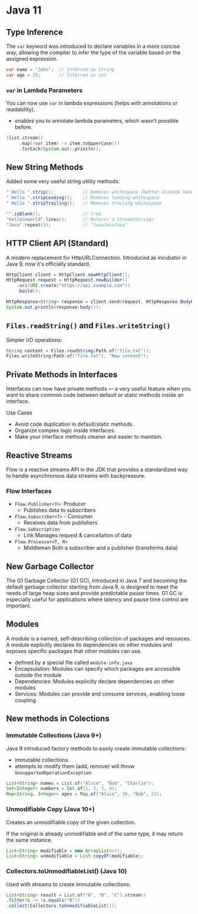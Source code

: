 # Java 11

## Type Inference

The `var` keyword was introduced to declare variables in a more concise way, allowing the compiler to infer the type of the variable based on the assigned expression.

```java
var name = "John";  // Inferred as String
var age = 25;       // Inferred as int
```

### `var` in Lambda Parameters

You can now use `var` in lambda expressions (helps with annotations or readability).

- enables you to annotate lambda parameters, which wasn’t possible before.

```java
(list.stream()
     .map((var item) -> item.toUpperCase())
     .forEach(System.out::println));
```

## New String Methods

Added some very useful string utility methods:

```java
" Hello ".strip();           // Removes whitespace (better Unicode handling)
" Hello ".stripLeading();    // Removes leading whitespace
" Hello ".stripTrailing();   // Removes trailing whitespace

"".isBlank();                // true
"hello\nworld".lines();      // Returns a Stream<String>
"Java".repeat(3);            // "JavaJavaJava"
```

## HTTP Client API (Standard)

A modern replacement for HttpURLConnection. Introduced as incubator in Java 9, now it's officially standard.

```java
HttpClient client = HttpClient.newHttpClient();
HttpRequest request = HttpRequest.newBuilder()
    .uri(URI.create("https://api.example.com"))
    .build();

HttpResponse<String> response = client.send(request, HttpResponse.BodyHandlers.ofString());
System.out.println(response.body());
```

## `Files.readString()` and `Files.writeString()`

Simpler I/O operations:

```java
String content = Files.readString(Path.of("file.txt"));
Files.writeString(Path.of("file.txt"), "New content");
```

## Private Methods in Interfaces

Interfaces can now have private methods — a very useful feature when you want to share common code between default or static methods inside an interface.

Use Cases

- Avoid code duplication in default/static methods.
- Organize complex logic inside interfaces.
- Make your interface methods cleaner and easier to maintain.

## Reactive Streams

Flow is a reactive streams API in the JDK that provides a standardized way to handle asynchronous data streams with backpressure.

### Flow Interfaces

- `Flow.Publisher<T>`- Producer
  - Publishes data to subscribers
- `Flow.Subscriber<T>` - Consumer
  - Receives data from publishers
- `Flow.Subscription`
  - Link Manages request & cancellation of data
- `Flow.Processor<T, R>`
  - Middleman Both a subscriber and a publisher (transforms data)

## New Garbage Collector

The G1 Garbage Collector (G1 GC), introduced in Java 7 and becoming the default garbage collector starting from Java 9, is designed to meet the needs of large heap sizes and provide predictable pause times. G1 GC is especially useful for applications where latency and pause time control are important.

## Modules

A module is a named, self-describing collection of packages and resources. A module explicitly declares its dependencies on other modules and exposes specific packages that other modules can use.

- defined by a special file called `module-info.java`
- Encapsulation: Modules can specify which packages are accessible outside the module
- Dependencies: Modules explicitly declare dependencies on other modules
- Services: Modules can provide and consume services, enabling loose coupling

## New methods in Colections

### Immutable Collections (Java 9+)

Java 9 introduced factory methods to easily create immutable collections:

- immutable collections
- attempts to modify them (add, remove) will throw `UnsupportedOperationException`

```java
List<String> names = List.of("Alice", "Bob", "Charlie");
Set<Integer> numbers = Set.of(1, 2, 3, 4);
Map<String, Integer> ages = Map.of("Alice", 30, "Bob", 25);
```

### Unmodifiable Copy (Java 10+)

Creates an unmodifiable copy of the given collection.

If the original is already unmodifiable and of the same type, it may return the same instance.

```java
List<String> modifiable = new ArrayList<>();
List<String> unmodifiable = List.copyOf(modifiable);
```

### Collectors.toUnmodifiableList() (Java 10)

Used with streams to create immutable collections:

```java
List<String> result = List.of("A", "B", "C").stream()
.filter(s -> !s.equals("B"))
.collect(Collectors.toUnmodifiableList());
```
